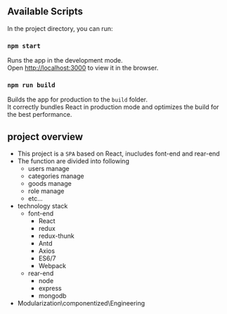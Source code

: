 
## Available Scripts

In the project directory, you can run:

### `npm start`

Runs the app in the development mode.<br />
Open [http://localhost:3000](http://localhost:3000) to view it in the browser.

### `npm run build`

Builds the app for production to the `build` folder.<br />
It correctly bundles React in production mode and optimizes the build for the best performance.

## project overview
- This project is a `SPA` based on React, inucludes font-end and rear-end
- The function are divided into following
	+ users manage
	+ categories manage
	+ goods manage
	+ role manage
	+ etc...
- technology stack
	+ font-end
		* React
		* redux
		* redux-thunk
		* Antd
		* Axios
		* ES6/7
		* Webpack
	+ rear-end
		* node
		* express
		* mongodb
- Modularization\componentized\Engineering